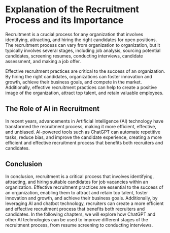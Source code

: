 Explanation of the Recruitment Process and its Importance
=======================================================================

Recruitment is a crucial process for any organization that involves identifying, attracting, and hiring the right candidates for open positions. The recruitment process can vary from organization to organization, but it typically involves several stages, including job analysis, sourcing potential candidates, screening resumes, conducting interviews, candidate assessment, and making a job offer.

Effective recruitment practices are critical to the success of an organization. By hiring the right candidates, organizations can foster innovation and growth, achieve their business goals, and compete in the market. Additionally, effective recruitment practices can help to create a positive image of the organization, attract top talent, and retain valuable employees.

The Role of AI in Recruitment
-----------------------------

In recent years, advancements in Artificial Intelligence (AI) technology have transformed the recruitment process, making it more efficient, effective, and unbiased. AI-powered tools such as ChatGPT can automate repetitive tasks, reduce bias, and improve the candidate experience, creating a more efficient and effective recruitment process that benefits both recruiters and candidates.

Conclusion
----------

In conclusion, recruitment is a critical process that involves identifying, attracting, and hiring suitable candidates for job vacancies within an organization. Effective recruitment practices are essential to the success of an organization, enabling them to attract and retain top talent, foster innovation and growth, and achieve their business goals. Additionally, by leveraging AI and chatbot technology, recruiters can create a more efficient and effective recruitment process that benefits both recruiters and candidates. In the following chapters, we will explore how ChatGPT and other AI technologies can be used to improve different stages of the recruitment process, from resume screening to conducting interviews.
